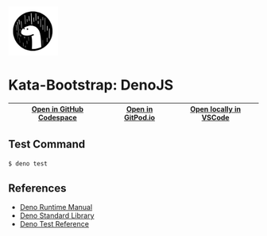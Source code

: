 
<img width="100px" src="denojs-original.svg" /></a>
# Kata-Bootstrap: DenoJS

| [Open in GitHub Codespace](https://github.com/codespaces/new?hide_repo_select=true&repo=rradczewski%2Fkata-bootstraps&ref=denojs) | [Open in GitPod.io](https://gitpod.io/#https://github.com/rradczewski/kata-bootstraps/tree/denojs) | [Open locally in VSCode](https://rradczewski.github.io/kata-bootstraps/redirect.html?url=vscode%3A%2F%2Fvscode.git%2Fclone%3Furl%3Dhttps%253A%252F%252Fgithub.com%252Frradczewski%252Fkata-bootstraps.git%26ref%3Ddenojs) |
|---|---|---|

## Test Command

```sh
$ deno test
```

## References

- [Deno Runtime Manual](https://deno.land/manual/introduction)
- [Deno Standard Library](https://deno.land/std)
- [Deno Test Reference](https://deno.land/std/assert/mod.ts)
